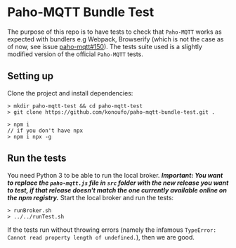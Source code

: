 ﻿# Paho-MQTT Bundle Test
The purpose of this repo is to have tests to check that `Paho-MQTT` works as expected with bundlers e.g Webpack, Browserify (which is not the case as of now, see issue [paho-mqtt#150](https://github.com/eclipse/paho.mqtt.javascript/issues/150)). The tests suite used is a slightly modified version of the official `Paho-MQTT` tests.

## Setting up
Clone the project and install dependencies:
```
> mkdir paho-mqtt-test && cd paho-mqtt-test
> git clone https://github.com/konoufo/paho-mqtt-bundle-test.git .

> npm i
// if you don't have npx
> npm i npx -g
````
## Run the tests
You need Python 3 to be able to run the local broker.
***Important: You want to replace the `paho-mqtt.js` file in `src` folder with the new release you want to test, if that release doesn't match the one currently available online on the npm registry.*** 
Start the local broker and run the tests:
```
> runBroker.sh
> ../../runTest.sh
```
If the tests run without throwing errors (namely the infamous `TypeError: Cannot read property length of undefined.`), then we are good.
